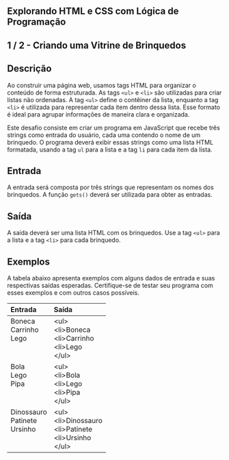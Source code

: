 Explorando HTML e CSS com Lógica de Programação
-----------------------------------------------
1 / 2 - Criando uma Vitrine de Brinquedos
-----------------------------------------

Descrição
---------

Ao construir uma página web, usamos tags HTML para organizar o conteúdo de forma estruturada. As tags `<ul>` e `<li>`
são utilizadas para criar listas não ordenadas. A tag `<ul>` define o contêiner da lista, enquanto a tag `<li>` é
utilizada para representar cada item dentro dessa lista. Esse formato é ideal para agrupar informações de maneira clara
e organizada.

Este desafio consiste em criar um programa em JavaScript que recebe três strings como entrada do usuário, cada uma
contendo o nome de um brinquedo. O programa deverá exibir essas strings como uma lista HTML formatada, usando a tag `ul`
para a lista e a tag `li` para cada item da lista.

Entrada
-------

A entrada será composta por três strings que representam os nomes dos brinquedos. A função `gets()` deverá ser utilizada
para obter as entradas.

Saída
-----

A saída deverá ser uma lista HTML com os brinquedos. Use a tag `<ul>` para a lista e a tag `<li>` para cada brinquedo.

Exemplos
--------

A tabela abaixo apresenta exemplos com alguns dados de entrada e suas respectivas saídas esperadas. Certifique-se de
testar seu programa com esses exemplos e com outros casos possíveis.

| **Entrada**                                   | **Saída**                                                                          |
|:----------------------------------------------|:-----------------------------------------------------------------------------------|
| Boneca<br>Carrinho<br>Lego<br><br><br>        | \<ul><br>\<li>Boneca</li><br>\<li>Carrinho</li><br>\<li>Lego</li><br>\</ul>        |
| Bola<br>Lego<br>Pipa<br><br><br>              | \<ul><br>\<li>Bola</li><br>\<li>Lego</li><br>\<li>Pipa</li><br>\</ul>              |
| Dinossauro<br>Patinete<br>Ursinho<br><br><br> | \<ul><br>\<li>Dinossauro</li><br>\<li>Patinete</li><br>\<li>Ursinho</li><br>\</ul> |
